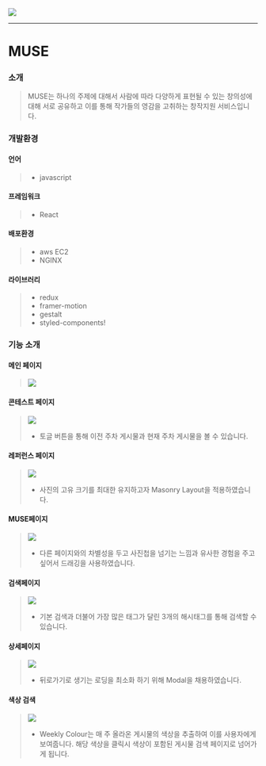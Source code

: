 <img src = "https://velog.velcdn.com/images/kt5680608/post/6468bc31-ccbe-41c0-a7c6-c8662fdf5011/image.png"/>

<hr>

# MUSE

### 소개

> MUSE는 하나의 주제에 대해서 사람에 따라 다양하게 표현될 수 있는 창의성에 대해 서로 공유하고 이를 통해 작가들의 영감을 고취하는 창작지원 서비스입니다.

### 개발환경

#### 언어

> -   javascript

#### 프레임워크

> -   React

#### 배포환경

> -   aws EC2
> -   NGINX

#### 라이브러리

> -   redux
> -   framer-motion
> -   gestalt
> -   styled-components!

### 기능 소개

#### 메인 페이지

> ![](https://velog.velcdn.com/images/kt5680608/post/03b2c7b8-e47c-4f30-a0bb-b0766b6ec995/image.gif)

#### 콘테스트 페이지

> ![](https://velog.velcdn.com/images/kt5680608/post/f2f72d05-f0f9-4a0f-970e-9bdfceff4112/image.gif)
>
> -   토글 버튼을 통해 이전 주차 게시물과 현재 주차 게시물을 볼 수 있습니다.

#### 레퍼런스 페이지

> ![](https://velog.velcdn.com/images/kt5680608/post/ca46691b-f57d-4b6d-abbb-54f572be0f65/image.gif)
>
> -   사진의 고유 크기를 최대한 유지하고자 Masonry Layout을 적용하였습니다.

#### MUSE페이지

> ![](https://velog.velcdn.com/images/kt5680608/post/251382a4-bec9-4853-a982-8a5a8ad416de/image.gif)
>
> -   다른 페이지와의 차별성을 두고 사진첩을 넘기는 느낌과 유사한 경험을 주고 싶어서 드래깅을 사용하였습니다.

#### 검색페이지

> ![](https://velog.velcdn.com/images/kt5680608/post/69af3d66-28ee-4fef-9459-c85eac61e7e0/image.gif)
>
> -   기본 검색과 더불어 가장 많은 태그가 달린 3개의 해시태그를 통해 검색할 수 있습니다.

#### 상세페이지

> ![](https://velog.velcdn.com/images/kt5680608/post/ea23e0d2-723c-4e83-a25f-6c280a60d888/image.gif)
>
> -   뒤로가기로 생기는 로딩을 최소화 하기 위해 Modal을 채용하였습니다.

#### 색상 검색

> ![](https://velog.velcdn.com/images/kt5680608/post/e28eb620-d33e-419a-932e-91a6abf8f5e1/image.gif)
>
> -   Weekly Colour는 매 주 올라온 게시물의 색상을 추출하여 이를 사용자에게 보여줍니다. 해당 색상을 클릭시 색상이 포함된 게시물 검색 페이지로 넘어가게 됩니다.
